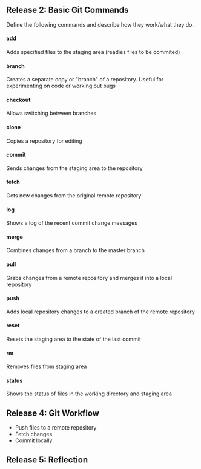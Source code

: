 ## Release 2: Basic Git Commands
Define the following commands and describe how they work/what they do.  


#### add
Adds specified files to the staging area (readies files to be commited)

#### branch
Creates a separate copy or "branch" of a repository.  Useful for experimenting on code or working out bugs

#### checkout
Allows switching between branches

#### clone
Copies a repository for editing

#### commit
Sends changes from the staging area to the repository

#### fetch
Gets new changes from the original remote repository

#### log
Shows a log of the recent commit change messages

#### merge
Combines changes from a branch to the master branch

#### pull
Grabs changes from a remote repository and merges it into a local repository

#### push
Adds local repository changes to a created branch of the remote repository

#### reset
Resets the staging area to the state of the last commit

#### rm
Removes files from staging area

#### status
Shows the status of files in the working directory and staging area


## Release 4: Git Workflow

- Push files to a remote repository
- Fetch changes
- Commit locally

## Release 5: Reflection